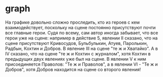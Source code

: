 # graph
На графике довольно сложно проследить, кто из героев с кем взаимодействует, поскольку на сцене постоянно присутствуют почти все главные герои. Судя по всему, сам автор иногда забывает, что все герои уже на сцене: например в действие 5, явлении II сказано, что на сцене присутствуют Кривосудов, Бульбулькин, Атуев, Паролькин, Радбын, Кохтин и Добров. В явление III на сцене "те ж и Хватайко". А в IV сказано, что на сцене "те ж и Кохтин с журналом", хотя Кохтин в предыдущих двух явлениях уже был на сцене. В явлении V к ним присоединяется Праволов: "Те ж и Праволов", а в явлении VI - "Те ж и Добров", хотя Добров находится на сцене со второго явления!

